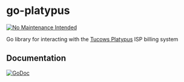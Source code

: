 go-platypus
==============
[![No Maintenance Intended](http://unmaintained.tech/badge.svg)](http://unmaintained.tech/)

Go library for interacting with the [Tucows Platypus](http://www.ispbilling.com) ISP billing system

## Documentation
[![GoDoc](https://godoc.org/github.com/jda/go-platypus?status.png)](http://godoc.org/github.com/jda/go-platypus)

